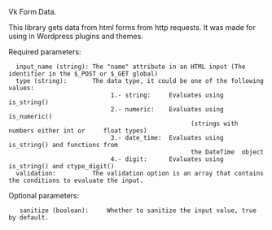 Vk Form Data.

This library gets data from html forms from http requests. It was made for using 
in Wordpress plugins and themes.

Required parameters: 

      input_name (string): The "name" attribute in an HTML input (The identifier in the $_POST or $_GET global)
      type (string):       The data type, it could be one of the following values:
                                1.- string:     Evaluates using is_string()
                                2.- numeric:    Evaluates using is_numeric() 
                                                      (strings with numbers either int or     float types) 
                                3.- date_time:  Evaluates using is_string() and functions from 
                                                      the DateTime  object
                                4.- digit:      Evaluates using is_string() and ctype_digit()
      validation:          The validation option is an array that contains the conditions to evaluate the input.

Optional parameters:

       sanitize (boolean):     Whether to sanitize the input value, true by default.
  